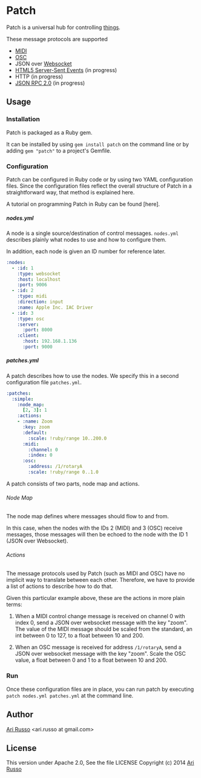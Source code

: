# Patch

Patch is a universal hub for controlling [things](http://en.wikipedia.org/wiki/Internet_of_Things).  

These message protocols are supported

* [MIDI](http://en.wikipedia.org/wiki/MIDI)
* [OSC](http://en.wikipedia.org/wiki/Open_Sound_Control)
* JSON over [Websocket](http://en.wikipedia.org/wiki/WebSocket)
* [HTML5 Server-Sent Events](http://www.w3schools.com/html/html5_serversentevents.asp) (in progress)
* HTTP (in progress)
* [JSON RPC 2.0](http://en.wikipedia.org/wiki/JSON-RPC) (in progress)

## Usage

### Installation

Patch is packaged as a Ruby gem.  

It can be installed by using `gem install patch` on the command line or by adding `gem "patch"` to a project's Gemfile.

### Configuration

Patch can be configured in Ruby code or by using two YAML configuration files.  Since the configuration files reflect the overall structure of Patch in a straightforward way, that method is explained here.  

A tutorial on programming Patch in Ruby can be found [here].

##### nodes.yml

A node is a single source/destination of control messages.  `nodes.yml` describes plainly what nodes to use and how to configure them.  

In addition, each node is given an ID number for reference later.

```yaml
:nodes:
  - :id: 1
    :type: websocket
    :host: localhost
    :port: 9006
  - :id: 2
    :type: midi
    :direction: input
    :name: Apple Inc. IAC Driver
  - :id: 3
    :type: osc
    :server:
      :port: 8000
    :client:
      :host: 192.168.1.136
      :port: 9000
```

##### patches.yml

A patch describes how to use the nodes.  We specify this in a second configuration file `patches.yml`.

```yaml
:patches:
  :simple:
    :node_map:
      [2, 3]: 1
    :actions:
    - :name: Zoom
      :key: zoom
      :default:
        :scale: !ruby/range 10..200.0
      :midi:
        :channel: 0
        :index: 0
      :osc:
        :address: /1/rotaryA
        :scale: !ruby/range 0..1.0

```

A patch consists of two parts, node map and actions.

###### Node Map

The node map defines where messages should flow to and from.  

In this case, when the nodes with the IDs 2 (MIDI) and 3 (OSC) receive messages, those messages will then be echoed to the node with the ID 1 (JSON over Websocket).

###### Actions

The message protocols used by Patch (such as MIDI and OSC) have no implicit way to translate between each other.  Therefore, we have to provide a list of actions to describe how to do that.

Given this particular example above, these are the actions in more plain terms:

1. When a MIDI control change message is received on channel 0 with index 0, send a JSON over websocket message with the key "zoom".  The value of the MIDI message should be scaled from the standard, an int between 0 to 127, to a float between 10 and 200.

2. When an OSC message is received for address `/1/rotaryA`, send a JSON over websocket message with the key "zoom".  Scale the OSC value, a float between 0 and 1 to a float between 10 and 200.

### Run

Once these configuration files are in place, you can run patch by executing `patch nodes.yml patches.yml` at the command line.  

## Author

[Ari Russo](http://github.com/arirusso) <ari.russo at gmail.com>

## License

This version under Apache 2.0, See the file LICENSE
Copyright (c) 2014 [Ari Russo](http://arirusso.com) 